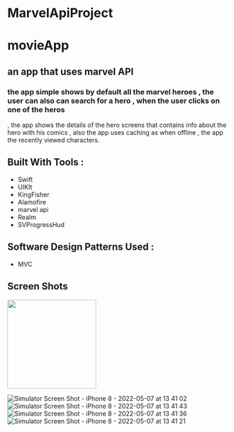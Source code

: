 # MarvelApiProject

# movieApp

## an app that uses marvel API 
### the app simple shows by default all the marvel heroes , the user can also can search for a hero , when the user clicks on one of the heros 
, the app shows the details of the hero screens that contains info about the hero with his comics , also the app uses caching as when offline , the app
the recently viewed characters.

## Built With Tools : 

- Swift 
- UIKIt 
- KingFisher
- Alamofire 
- marvel api 
- Realm 
- SVProgressHud

## Software Design Patterns Used : 
- MVC
 

## Screen Shots 
<img src="https://user-images.githubusercontent.com/35314267/167252843-dcf38420-d9fd-45da-9f16-707a6d164c4d.png" width="200" height="200"  />

![Simulator Screen Shot - iPhone 8 - 2022-05-07 at 13 41 02](https://user-images.githubusercontent.com/35314267/167252845-0c2fc659-82af-4fd9-a024-5692304062fc.png)
![Simulator Screen Shot - iPhone 8 - 2022-05-07 at 13 41 43](https://user-images.githubusercontent.com/35314267/167252848-982511be-cd25-4e32-a294-f09da826bcd1.png)
![Simulator Screen Shot - iPhone 8 - 2022-05-07 at 13 41 36](https://user-images.githubusercontent.com/35314267/167252849-fbec6203-4dd2-49a5-bc7a-6939dba8bce4.png)
![Simulator Screen Shot - iPhone 8 - 2022-05-07 at 13 41 21](https://user-images.githubusercontent.com/35314267/167252854-1d001910-e953-47d7-b97e-1a1773c47184.png)

